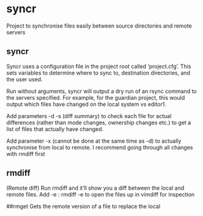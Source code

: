 # syncr

Project to synchronise files easily between source directories and remote servers

## syncr
Syncr uses a configuration file in the project root called ‘project.cfg’. This sets variables to determine where to sync to, destination directories, and the user used.

Run without arguments, syncr will output a dry run of an rsync command to the servers specified. For example, for the guardian project, this would output which files have changed on the local system vs editor1. 

Add parameters -d -s (diff summary) to check each file for actual differences (rather than mode changes, ownership changes etc.) to get a list of files that actually have changed.

Add parameter -x (cannot be done at the same time as -d) to actually synchronise from local to remote. I recommend going through all changes with rmdiff first

## rmdiff
(Remote diff) Run rmdiff <path-to-local-file> and it’ll show you a diff between the local and remote files. Add -e : rmdiff -e <path-to-local-file> to open the files up in vimdiff for inspection

##rmget
Gets the remote version of a file to replace the local

